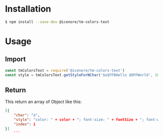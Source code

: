 # Installation
    
```bash
$ npm install --save-dev @icenore/tm-colors-text
```

# Usage

## Import
```js
const tmColorsText = require('@icenore/tm-colors-text')
const style = tmColorsText.getStyleForNChar('$o$FF0Hello $0FFWorld', 18)
```
## Return

This return an array of Object like this:
```json
[{
    "char": "a",
    "style": "color: " + color + "; font-size: " + fontSize + "; font-weight: " + fontWeight + "; text-shadow: " + shadow + ";",
    "index": i
}]
    ```

